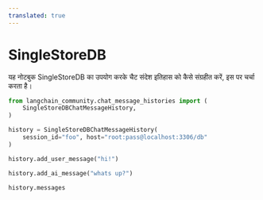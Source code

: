 ```yaml
---
translated: true
---
```


# SingleStoreDB

यह नोटबुक SingleStoreDB का उपयोग करके चैट संदेश इतिहास को कैसे संग्रहीत करें, इस पर चर्चा करता है।

```python
from langchain_community.chat_message_histories import (
    SingleStoreDBChatMessageHistory,
)

history = SingleStoreDBChatMessageHistory(
    session_id="foo", host="root:pass@localhost:3306/db"
)

history.add_user_message("hi!")

history.add_ai_message("whats up?")
```

```python
history.messages
```
